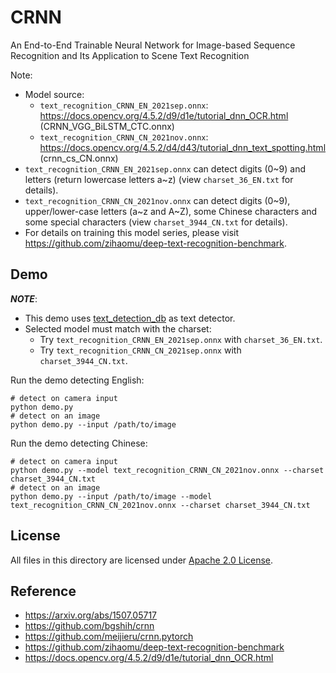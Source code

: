# CRNN

An End-to-End Trainable Neural Network for Image-based Sequence Recognition and Its Application to Scene Text Recognition

Note:
- Model source:
    - `text_recognition_CRNN_EN_2021sep.onnx`: https://docs.opencv.org/4.5.2/d9/d1e/tutorial_dnn_OCR.html (CRNN_VGG_BiLSTM_CTC.onnx)
    - `text_recognition_CRNN_CN_2021nov.onnx`: https://docs.opencv.org/4.5.2/d4/d43/tutorial_dnn_text_spotting.html (crnn_cs_CN.onnx)
- `text_recognition_CRNN_EN_2021sep.onnx` can detect digits (0\~9) and letters (return lowercase letters a\~z) (view `charset_36_EN.txt` for details).
- `text_recognition_CRNN_CN_2021nov.onnx` can detect digits (0\~9), upper/lower-case letters (a\~z and A\~Z), some Chinese characters and some special characters (view `charset_3944_CN.txt` for details).
- For details on training this model series, please visit https://github.com/zihaomu/deep-text-recognition-benchmark.

## Demo

***NOTE***:
- This demo uses [text_detection_db](../text_detection_db) as text detector.
- Selected model must match with the charset:
    - Try `text_recognition_CRNN_EN_2021sep.onnx` with `charset_36_EN.txt`.
    - Try `text_recognition_CRNN_CN_2021sep.onnx` with `charset_3944_CN.txt`.

Run the demo detecting English:
```shell
# detect on camera input
python demo.py
# detect on an image
python demo.py --input /path/to/image
```

Run the demo detecting Chinese:
```shell
# detect on camera input
python demo.py --model text_recognition_CRNN_CN_2021nov.onnx --charset charset_3944_CN.txt
# detect on an image
python demo.py --input /path/to/image --model text_recognition_CRNN_CN_2021nov.onnx --charset charset_3944_CN.txt
```

## License

All files in this directory are licensed under [Apache 2.0 License](./LICENSE).

## Reference

- https://arxiv.org/abs/1507.05717
- https://github.com/bgshih/crnn
- https://github.com/meijieru/crnn.pytorch
- https://github.com/zihaomu/deep-text-recognition-benchmark
- https://docs.opencv.org/4.5.2/d9/d1e/tutorial_dnn_OCR.html
